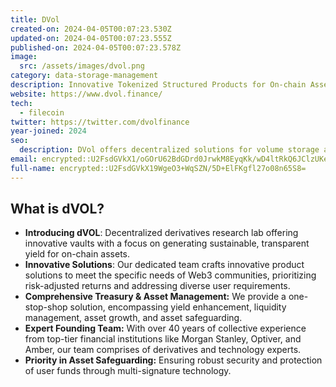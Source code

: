 ```yaml
---
title: DVol
created-on: 2024-04-05T00:07:23.530Z
updated-on: 2024-04-05T00:07:23.555Z
published-on: 2024-04-05T00:07:23.578Z
image:
  src: /assets/images/dvol.png
category: data-storage-management
description: Innovative Tokenized Structured Products for On-chain Assets
website: https://www.dvol.finance/
tech:
  - filecoin
twitter: https://twitter.com/dvolfinance
year-joined: 2024
seo:
  description: DVol offers decentralized solutions for volume storage and data management.
email: encrypted::U2FsdGVkX1/oGOrU62BdGDrd0JrwkM8EyqKk/wD4ltRkQ6JClzUKewj2ao+NmU/w
full-name: encrypted::U2FsdGVkX19WgeO3+WqSZN/5D+ElFKgfl27o08n65S8=
---
```


## What is dVOL?

- **Introducing dVOL**: Decentralized derivatives research lab offering innovative vaults with a focus on generating sustainable, transparent yield for on-chain assets.
- **Innovative Solutions**: Our dedicated team crafts innovative product solutions to meet the specific needs of Web3 communities, prioritizing risk-adjusted returns and addressing diverse user requirements.
- **Comprehensive Treasury & Asset Management:** We provide a one-stop-shop solution, encompassing yield enhancement, liquidity management, asset growth, and asset safeguarding.
- **Expert Founding Team:** With over 40 years of collective experience from top-tier financial institutions like Morgan Stanley, Optiver, and Amber, our team comprises of derivatives and technology experts.
- **Priority in Asset Safeguarding:** Ensuring robust security and protection of user funds through multi-signature technology.

